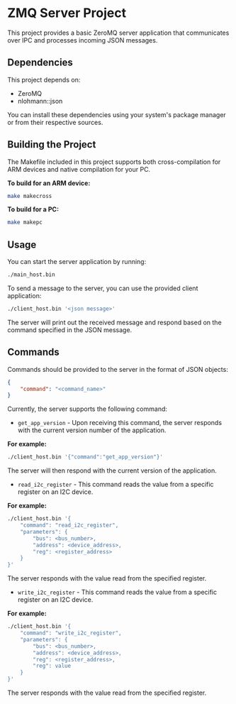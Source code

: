 # ZMQ Server Project

This project provides a basic ZeroMQ server application that communicates over IPC and processes incoming JSON messages.

## Dependencies

This project depends on:

- ZeroMQ
- nlohmann::json

You can install these dependencies using your system's package manager or from their respective sources.

## Building the Project

The Makefile included in this project supports both cross-compilation for ARM devices and native compilation for your PC.

**To build for an ARM device:**
```bash
make makecross
```
**To build for a PC:**
```bash
make makepc
```
## Usage

You can start the server application by running:
```bash
./main_host.bin
```
To send a message to the server, you can use the provided client application:
```bash
./client_host.bin '<json message>'
```
The server will print out the received message and respond based on the command specified in the JSON message.

## Commands

Commands should be provided to the server in the format of JSON objects:

```json
{
    "command": "<command_name>"
}
```
Currently, the server supports the following command:

- `get_app_version` - Upon receiving this command, the server responds with the current version number of the application.

**For example:**

```bash
./client_host.bin '{"command":"get_app_version"}'
```
The server will then respond with the current version of the application.

- `read_i2c_register` - This command reads the value from a specific register on an I2C device.

**For example:**

```bash
./client_host.bin '{
    "command": "read_i2c_register",
    "parameters": {
        "bus": <bus_number>,
        "address": <device_address>,
        "reg": <register_address>
    }
}'
```
The server responds with the value read from the specified register.

- `write_i2c_register` - This command reads the value from a specific register on an I2C device.

**For example:**

```bash
./client_host.bin '{
    "command": "write_i2c_register",
    "parameters": {
        "bus": <bus_number>,
        "address": <device_address>,
        "reg": <register_address>,
        "reg": value
    }
}'
```
The server responds with the value read from the specified register.